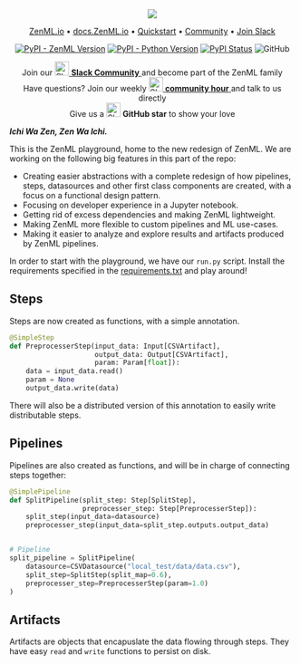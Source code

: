 <div align="center">

<img src="https://zenml.io/assets/social/github.svg">


<p align="center">
  <a href="https://zenml.io">ZenML.io</a> •
  <a href="https://docs.zenml.io">docs.ZenML.io</a> •
  <a href="#quickstart">Quickstart</a> •
  <a href="#community">Community</a> •
  <a href="https://zenml.io/slack-invite/">Join Slack</a>
</p>

[![PyPI - ZenML Version](https://img.shields.io/pypi/v/zenml.svg?label=pip&logo=PyPI&logoColor=white)](https://pypi.org/project/zenml/)
[![PyPI - Python Version](https://img.shields.io/pypi/pyversions/zenml)](https://pypi.org/project/zenml/)
[![PyPI Status](https://pepy.tech/badge/zenml)](https://pepy.tech/project/zenml)
![GitHub](https://img.shields.io/github/license/zenml-io/zenml)
</div>

<div align="center"> Join our
<a href="https://zenml.io/slack-invite" target="_blank">
    <img width="25" src="https://cdn3.iconfinder.com/data/icons/logos-and-brands-adobe/512/306_Slack-512.png" alt="Slack"/>
<b>Slack Community</b> </a> and become part of the ZenML family
</div>
<div align="center"> Have questions? Join our weekly
<a href="#community">
    <img width="25" src="https://upload.wikimedia.org/wikipedia/commons/f/f8/01_Icon-Community%402x.png" alt="Slack"/>
<b>community hour</b> </a> and talk to us directly
</div>
<div align="center"> Give us a 
    <img width="25" src="https://cdn.iconscout.com/icon/free/png-256/github-153-675523.png" alt="Slack"/>
<b>GitHub star</b> to show your love
</div>

_**Ichi Wa Zen, Zen Wa Ichi.**_

This is the ZenML playground, home to the new redesign of ZenML. We are working on the following big features in this part of the 
repo:

* Creating easier abstractions with a complete redesign of how pipelines, steps, datasources and other first class components are created, with a focus on a functional design pattern.
* Focusing on developer experience in a Jupyter notebook.
* Getting rid of excess dependencies and making ZenML lightweight.
* Making ZenML more flexible to custom pipelines and ML use-cases.
* Making it easier to analyze and explore results and artifacts produced by ZenML pipelines.

In order to start with the playground, we have our `run.py` script. Install the requirements specified in the [requirements.txt](requirements.txt) and 
play around!

## Steps
Steps are now created as functions, with a simple annotation.

```python
@SimpleStep
def PreprocesserStep(input_data: Input[CSVArtifact],
                     output_data: Output[CSVArtifact],
                     param: Param[float]):
    data = input_data.read()
    param = None
    output_data.write(data)
```

There will also be a distributed version of this annotation to easily write distributable steps.

## Pipelines
Pipelines are also created as functions, and will be in charge of connecting steps together:

```python
@SimplePipeline
def SplitPipeline(split_step: Step[SplitStep],
                  preprocesser_step: Step[PreprocesserStep]):
    split_step(input_data=datasource)
    preprocesser_step(input_data=split_step.outputs.output_data)


# Pipeline
split_pipeline = SplitPipeline(
    datasource=CSVDatasource("local_test/data/data.csv"),
    split_step=SplitStep(split_map=0.6),
    preprocesser_step=PreprocesserStep(param=1.0)
)
```

## Artifacts
Artifacts are objects that encapuslate the data flowing through steps. They have easy `read` and `write` functions to 
persist on disk.
